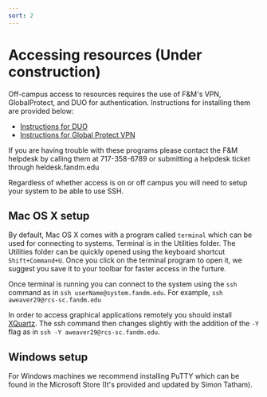```yaml
---
sort: 2
---
```


# Accessing resources (Under construction)

Off-campus access to resources requires the use of F&M's VPN, GlobalProtect, and DUO for authentication.  Instructions for installing them are provided below:

- [Instructions for DUO](https://docs.google.com/document/d/1xZ3xIFEj_16zujJMGEPaSxO1-fAb2kbC25WxY7kP1jE/edit?usp=sharing)
- [Instructions for Global Protect VPN](https://docs.google.com/document/d/19nF8gaVCl8_c18pC95X19LQVZnGr3eLAkGlDcnsVV3c/edit?usp=sharing)

If you are having trouble with these programs please contact the F&M helpdesk by calling them at 717-358-6789 or submitting a helpdesk ticket through heldesk.fandm.edu

Regardless of whether access is on or off campus you will need to setup your system to be able to use SSH.

## Mac OS X setup

By default, Mac OS X comes with a program called `terminal` which can be used for connecting to systems.  Terminal is in the Utilities folder.  The Utilities folder can be quickly opened using the keyboard shortcut `Shift+Command+U`.  Once you click on the terminal program to open it, we suggest you save it to your toolbar for faster access in the furture.

Once terminal is running you can connect to the system using the `ssh` command as in `ssh userName@system.fandm.edu`.  For example, `ssh aweaver29@rcs-sc.fandm.edu`

In order to access graphical applications remotely you should install [XQuartz](https://www.xquartz.org/).  The ssh command then changes slightly with the addition of the `-Y` flag as in `ssh -Y aweaver29@rcs-sc.fandm.edu`.

## Windows setup

For Windows machines we recommend installing PuTTY which can be found in the Microsoft Store (It's provided and updated by Simon Tatham).

